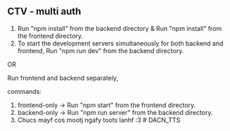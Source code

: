 ## CTV - multi auth

1. Run "npm install" from the backend directory & Run "npm install" from the frontend directory.
2. To start the development servers simultaneously for both backend and frontend, Run "npm run dev" from the backend directory.

OR

Run frontend and backend separately,

commands:
1. frontend-only  ->  Run "npm start" from the frontend directory.
2. backend-only   ->  Run "npm run server" from the backend directory.
3. Chucs mayf cos mootj ngafy toots lanhf :3
#   D A C N _ T T S  
 